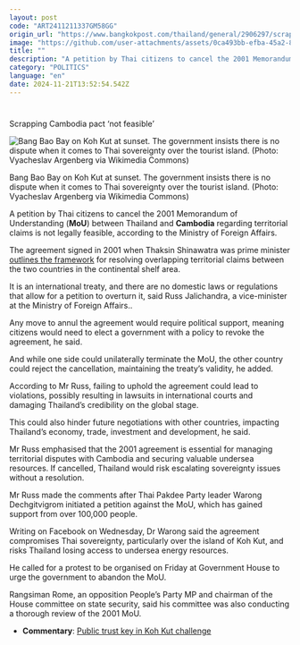 ```yaml
---
layout: post
code: "ART2411211337GM58GG"
origin_url: "https://www.bangkokpost.com/thailand/general/2906297/scrapping-cambodia-pact-not-feasible"
image: "https://github.com/user-attachments/assets/0ca493bb-efba-45a2-827a-cc90eb4e82b1"
title: ""
description: "A petition by Thai citizens to cancel the 2001 Memorandum of Understanding ( MoU ) between Thailand and  Cambodia  regarding territorial claims is not legally feasible, according to the Ministry of Foreign Affairs."
category: "POLITICS"
language: "en"
date: 2024-11-21T13:52:54.542Z
---
```


# 

Scrapping Cambodia pact ‘not feasible’

![Bang Bao Bay on Koh Kut at sunset. The government insists there is no dispute when it comes to Thai sovereignty over the tourist island. (Photo: Vyacheslav Argenberg via Wikimedia Commons)](https://github.com/user-attachments/assets/464e4f48-9338-40d3-9651-3fd3816fda44)

Bang Bao Bay on Koh Kut at sunset. The government insists there is no dispute when it comes to Thai sovereignty over the tourist island. (Photo: Vyacheslav Argenberg via Wikimedia Commons)

A petition by Thai citizens to cancel the 2001 Memorandum of Understanding (**MoU**) between Thailand and **Cambodia** regarding territorial claims is not legally feasible, according to the Ministry of Foreign Affairs.

The agreement signed in 2001 when Thaksin Shinawatra was prime minister [outlines the framework](https://www.bangkokpost.com/thailand/general/2901586/2001-cambodia-document-still-the-best-way-forward) for resolving overlapping territorial claims between the two countries in the continental shelf area.

It is an international treaty, and there are no domestic laws or regulations that allow for a petition to overturn it, said Russ Jalichandra, a vice-minister at the Ministry of Foreign Affairs..

Any move to annul the agreement would require political support, meaning citizens would need to elect a government with a policy to revoke the agreement, he said.

And while one side could unilaterally terminate the MoU, the other country could reject the cancellation, maintaining the treaty’s validity, he added.

According to Mr Russ, failing to uphold the agreement could lead to violations, possibly resulting in lawsuits in international courts and damaging Thailand’s credibility on the global stage.

This could also hinder future negotiations with other countries, impacting Thailand’s economy, trade, investment and development, he said.

Mr Russ emphasised that the 2001 agreement is essential for managing territorial disputes with Cambodia and securing valuable undersea resources. If cancelled, Thailand would risk escalating sovereignty issues without a resolution.

Mr Russ made the comments after Thai Pakdee Party leader Warong Dechgitvigrom initiated a petition against the MoU, which has gained support from over 100,000 people.

Writing on Facebook on Wednesday, Dr Warong said the agreement compromises Thai sovereignty, particularly over the island of Koh Kut, and risks Thailand losing access to undersea energy resources.

He called for a protest to be organised on Friday at Government House to urge the government to abandon the MoU.

Rangsiman Rome, an opposition People’s Party MP and chairman of the House committee on state security, said his committee was also conducting a thorough review of the 2001 MoU.

*   **Commentary**: [Public trust key in Koh Kut challenge](https://www.bangkokpost.com/opinion/opinion/2904538/public-trust-key-in-koh-kut-challenge)